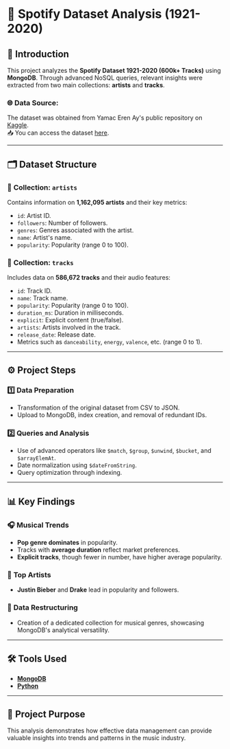 # 🎵 **Spotify Dataset Analysis (1921-2020)**  

## 📖 **Introduction**  
This project analyzes the **Spotify Dataset 1921-2020 (600k+ Tracks)** using **MongoDB**. Through advanced NoSQL queries, relevant insights were extracted from two main collections: **artists** and **tracks**.  

### 🌐 **Data Source:**  
The dataset was obtained from Yamac Eren Ay's public repository on [Kaggle](https://www.kaggle.com/).  
📥 You can access the dataset [here](https://www.kaggle.com/datasets/yamaerenay/spotify-dataset-19212020-600k-tracks?select=dict_artists.json).  

---

## 🗂️ **Dataset Structure**  

### 🎤 **Collection: `artists`**  
Contains information on **1,162,095 artists** and their key metrics:  
- `id`: Artist ID.  
- `followers`: Number of followers.  
- `genres`: Genres associated with the artist.  
- `name`: Artist's name.  
- `popularity`: Popularity (range 0 to 100).  

### 🎵 **Collection: `tracks`**  
Includes data on **586,672 tracks** and their audio features:  
- `id`: Track ID.  
- `name`: Track name.  
- `popularity`: Popularity (range 0 to 100).  
- `duration_ms`: Duration in milliseconds.  
- `explicit`: Explicit content (true/false).  
- `artists`: Artists involved in the track.  
- `release_date`: Release date.  
- Metrics such as `danceability`, `energy`, `valence`, etc. (range 0 to 1).  

---

## ⚙️ **Project Steps**  

### **1️⃣ Data Preparation**  
- Transformation of the original dataset from CSV to JSON.  
- Upload to MongoDB, index creation, and removal of redundant IDs.  

### **2️⃣ Queries and Analysis**  
- Use of advanced operators like `$match`, `$group`, `$unwind`, `$bucket`, and `$arrayElemAt`.  
- Date normalization using `$dateFromString`.  
- Query optimization through indexing.  

---

## 📊 **Key Findings**  

### 🎧 **Musical Trends**  
- **Pop genre dominates** in popularity.  
- Tracks with **average duration** reflect market preferences.  
- **Explicit tracks**, though fewer in number, have higher average popularity.  

### 🌟 **Top Artists**  
- **Justin Bieber** and **Drake** lead in popularity and followers.  

### 🔄 **Data Restructuring**  
- Creation of a dedicated collection for musical genres, showcasing MongoDB's analytical versatility.  

---

## 🛠️ **Tools Used**  
- **[MongoDB](https://www.mongodb.com/)**  
- **[Python](https://www.python.org/)**  

---

## 🎯 **Project Purpose**  
This analysis demonstrates how effective data management can provide valuable insights into trends and patterns in the music industry.  
